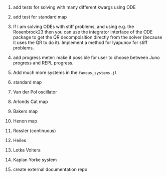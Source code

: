1. add tests for solving with many different kwargs using ODE

1. add test for standard map

1. If I am solving ODEs with stiff problems, and using e.g. the Rosenbrock23
  then you can use the integrator interface of the ODE package to get the QR
  decompoisition
  directly from the solver (because it uses the QR to do it). Implement a method
  for lyapunov for stiff problems.

1. add progress meter: make it possible for user to choose between Juno progress
  and REPL progress.

1. Add much more systems in the `famous_systems.jl`
  1. standard map
  1. Van der Pol oscillator
  1. Arlonds Cat map
  1. Bakers map
  1. Henon map
  1. Rossler (continuous)
  1. Heiles
  1. Lotka Voltera
  1. Kaplan Yorke system

1. create external documentation repo
